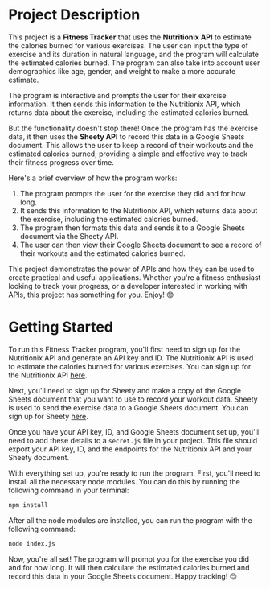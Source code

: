 # Project Description

This project is a **Fitness Tracker** that uses the **Nutritionix API** to estimate the calories burned for various exercises. The user can input the type of exercise and its duration in natural language, and the program will calculate the estimated calories burned. The program can also take into account user demographics like age, gender, and weight to make a more accurate estimate.

The program is interactive and prompts the user for their exercise information. It then sends this information to the Nutritionix API, which returns data about the exercise, including the estimated calories burned.

But the functionality doesn't stop there! Once the program has the exercise data, it then uses the **Sheety API** to record this data in a Google Sheets document. This allows the user to keep a record of their workouts and the estimated calories burned, providing a simple and effective way to track their fitness progress over time.

Here's a brief overview of how the program works:

1. The program prompts the user for the exercise they did and for how long.
2. It sends this information to the Nutritionix API, which returns data about the exercise, including the estimated calories burned.
3. The program then formats this data and sends it to a Google Sheets document via the Sheety API.
4. The user can then view their Google Sheets document to see a record of their workouts and the estimated calories burned.

This project demonstrates the power of APIs and how they can be used to create practical and useful applications. Whether you're a fitness enthusiast looking to track your progress, or a developer interested in working with APIs, this project has something for you. Enjoy! 😊

# Getting Started

To run this Fitness Tracker program, you'll first need to sign up for the Nutritionix API and generate an API key and ID. The Nutritionix API is used to estimate the calories burned for various exercises. You can sign up for the Nutritionix API [here](https://developer.nutritionix.com/signup).

Next, you'll need to sign up for Sheety and make a copy of the Google Sheets document that you want to use to record your workout data. Sheety is used to send the exercise data to a Google Sheets document. You can sign up for Sheety [here](https://sheety.co/).

Once you have your API key, ID, and Google Sheets document set up, you'll need to add these details to a `secret.js` file in your project. This file should export your API key, ID, and the endpoints for the Nutritionix API and your Sheety document.

With everything set up, you're ready to run the program. First, you'll need to install all the necessary node modules. You can do this by running the following command in your terminal:

```bash
npm install
```

After all the node modules are installed, you can run the program with the following command:

```bash
node index.js
```

Now, you're all set! The program will prompt you for the exercise you did and for how long. It will then calculate the estimated calories burned and record this data in your Google Sheets document. Happy tracking! 😊
